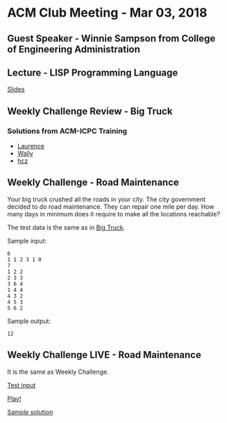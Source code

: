 ACM Club Meeting - Mar 03, 2018
===

Guest Speaker - Winnie Sampson from College of Engineering Administration
---

Lecture - LISP Programming Language
---

[Slides](LISP-Programming-Language.pdf)

Weekly Challenge Review - Big Truck
---

### Solutions from ACM-ICPC Training

* [Laurence](https://github.com/buckeye-cn/ACM_ICPC_Materials/blob/master/solutions/kattis/naq16/bigtruck_laurence.cpp)
* [Wally](https://github.com/buckeye-cn/ACM_ICPC_Materials/blob/master/solutions/kattis/naq16/bigtruck_wally.cpp)
* [hcz](https://github.com/buckeye-cn/ACM_ICPC_Materials/blob/master/solutions/kattis/naq16/bigtruck_hcz.cpp)

Weekly Challenge - Road Maintenance
---

Your big truck crushed all the roads in your city. The city government decided to do road maintenance. They can repair one mile per day. How many days in minimum does it require to make all the locations reachable?

The test data is the same as in [Big Truck](https://open.kattis.com/problems/bigtruck).

Sample input:

```
6
1 1 2 3 1 0
7
1 2 2
2 3 3
3 6 4
1 4 4
4 3 2
4 5 3
5 6 2
```

Sample output:

```
12
```

Weekly Challenge LIVE - Road Maintenance
---

It is the same as Weekly Challenge.

[Test input](Road-Maintenance.in)

[Play!](https://docs.google.com/forms/d/e/1FAIpQLSfy5l2adCrmsna-bArzsImyiVf5pod2y5RF3xuxkxNP-G3B7w/viewform)

[Sample solution](Road-Maintenance.cpp)
